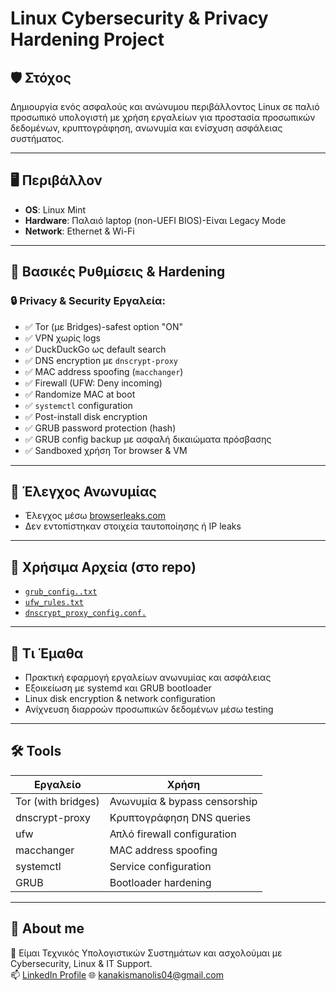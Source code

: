 # Linux Cybersecurity & Privacy Hardening Project

## 🛡️ Στόχος
Δημιουργία ενός ασφαλούς και ανώνυμου περιβάλλοντος Linux σε παλιό προσωπικό υπολογιστή με χρήση εργαλείων για προστασία προσωπικών δεδομένων, κρυπτογράφηση, ανωνυμία και ενίσχυση ασφάλειας συστήματος.

---

## 🖥️ Περιβάλλον

- **OS**: Linux Mint
- **Hardware**: Παλαιό laptop (non-UEFI BIOS)-Είναι Legacy Mode
- **Network**: Ethernet & Wi-Fi

---

## 🔧 Βασικές Ρυθμίσεις & Hardening

### 🔒 Privacy & Security Εργαλεία:

- ✅ Tor (με Bridges)-safest option "ON"
- ✅ VPN χωρίς logs
- ✅ DuckDuckGo ως default search
- ✅ DNS encryption με `dnscrypt-proxy`
- ✅ MAC address spoofing (`macchanger`)
- ✅ Firewall (UFW: Deny incoming)
- ✅ Randomize MAC at boot
- ✅ `systemctl` configuration
- ✅ Post-install disk encryption
- ✅ GRUB password protection (hash)
- ✅ GRUB config backup με ασφαλή δικαιώματα πρόσβασης
- ✅ Sandboxed χρήση Tor browser & VM

---

## 🧪 Έλεγχος Ανωνυμίας

- Έλεγχος μέσω [browserleaks.com](https://browserleaks.com/)
- Δεν εντοπίστηκαν στοιχεία ταυτοποίησης ή IP leaks

---

## 📁 Χρήσιμα Αρχεία (στο repo)

- [`grub_config..txt`](https://github.com/user-attachments/files/21631876/Text.Document.2.txt)
- [`ufw_rules.txt`](https://github.com/user-attachments/files/21631465/Text.Document.txt)
- [`dnscrypt_proxy_config.conf.`](https://github.com/user-attachments/files/21632846/Text.Document.3.txt)


---

## 🧠 Τι Έμαθα

- Πρακτική εφαρμογή εργαλείων ανωνυμίας και ασφάλειας
- Εξοικείωση με systemd και GRUB bootloader
- Linux disk encryption & network configuration
- Ανίχνευση διαρροών προσωπικών δεδομένων μέσω testing

---

## 🛠️ Tools

| Εργαλείο          | Χρήση                                 |
|------------------|----------------------------------------|
| Tor (with bridges)| Ανωνυμία & bypass censorship         |
| dnscrypt-proxy    | Κρυπτογράφηση DNS queries            |
| ufw               | Απλό firewall configuration          |
| macchanger        | MAC address spoofing                 |
| systemctl         | Service configuration                |
| GRUB              | Bootloader hardening                 |

---

## 👤 About me

📍 Είμαι Τεχνικός Υπολογιστικών Συστημάτων και ασχολούμαι με Cybersecurity, Linux & IT Support.  
📫 [LinkedIn Profile](https://www.linkedin.com/in/%CE%B5%CE%BC%CE%BC%CE%B1%CE%BD%CE%BF%CF%85%CE%B7%CE%BB-%CE%BA%CE%B1%CE%BD%CE%B1%CE%BA%CE%B7%CF%82-695809356/)
🌐 [kanakismanolis04@gmail.com](mailto:kanakismanolis04@gmail.com)

